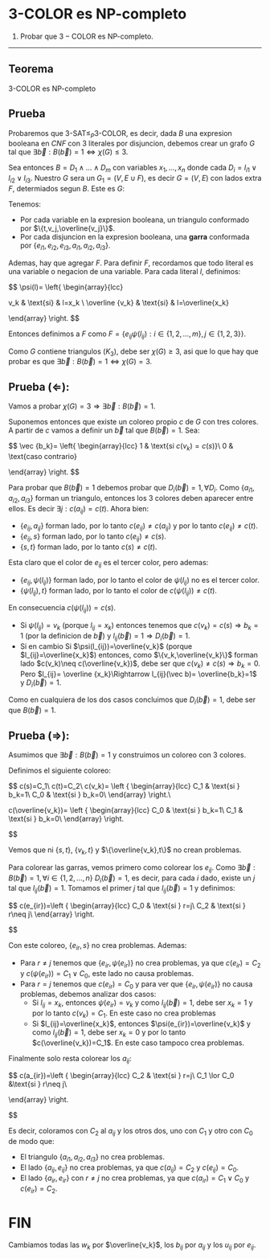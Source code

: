 # 3-COLOR es NP-completo

1. Probar que $3-\text{COLOR}$ es $\text{NP}$-completo.

---

## Teorema

$\text{3-COLOR}$ es $\text{NP-completo}$

## Prueba

Probaremos que $\text{3-SAT$\leq_P$3-COLOR}$, es decir, dada $B$ una expresion booleana en $CNF$ con $3$ literales por disjuncion, debemos crear un grafo $G$ tal que $\exists \vec b:B(\vec b)=1\iff \chi(G)\leq 3$.

Sea entonces $B=D_1\land \dots\land D_m$ con variables $x_1, \dots, x_n$ donde cada $D_i=l_{i1}\lor l_{i2}\lor l_{i3}$. Nuestro $G$ sera un $G_1=(V,E\cup F)$, es decir $G=(V,E)$ con lados extra $F$, determiados segun $B$. Este es $G$:

Tenemos:

- Por cada variable en la expresion booleana, un triangulo conformado por $\{t,v_j,\overline{v_j}\}$.
- Por cada disjuncion en la expresion booleana, una **garra** conformada por $\{e_{i1},e_{i2},e_{i3},a_{i1},a_{i2},a_{i3}\}$.

Ademas, hay que agregar $F$. Para definir $F$, recordamos que todo literal es una variable o negacion de una variable. Para cada literal $l$, definimos:

$$
\psi(l)= \left\{ \begin{array}{lcc}

v_k & \text{si} & l=x_k
\\
\overline {v_k} & \text{si} & l=\overline{x_k}

\end{array}
\right.
$$

Entonces definimos a $F$  como $F=\{e_{ij} \psi(l_{ij}): i \in \{1,2,\dots,m\}, j\in \{1,2,3\}\}$.

Como $G$ contiene triangulos $(K_3)$, debe ser $\chi(G) \geq 3$, asi que lo que hay que probar es que $\exists \vec b:B(\vec b)=1\iff \chi(G)=3$.

## Prueba $(\Leftarrow)$:

Vamos a probar $\chi(G)=3 \Longrightarrow \exists \vec b:B(\vec b)=1$.

Suponemos entonces que existe un coloreo propio $c$ de $G$ con tres colores. A partir de $c$ vamos a definir un $\vec b$ tal que $B(\vec b)=1$. Sea: 

$$
\vec {b_k}= \left\{ 
\begin{array}{lcc}
1 & \text{si $c(v_k)=c(s)$}\\
0 & \text{caso contrario}

\end{array}
\right.
$$

Para probar que $B(\vec b)=1$ debemos probar que $D_i(\vec b)=1, \forall D_i$. Como $\{a_{i1},a_{i2},a_{i3}\}$ forman un triangulo, entonces los $3$  colores deben aparecer entre ellos. Es decir $\exists j:c(a_{ij})=c(t)$. Ahora bien:

- $\{e_{ij},a_{ij}\}$ forman lado, por lo tanto $c(e_{ij})\neq c(a_{ij})$ y por lo tanto $c(e_{ij})\neq c(t)$.
- $\{e_{ij},s\}$ forman lado, por lo tanto $c(e_{ij})\neq c(s)$.
- $\{s,t\}$ forman lado, por lo tanto $c(s)\neq c(t)$.

Esta claro que el color de $e_{ij}$ es el tercer color, pero ademas:

- $\{e_{ij},\psi(l_{ij})\}$ forman lado, por lo tanto el color de $\psi(l_{ij})$ no es el tercer color.
- $\{\psi(l_{ij}), t\}$ forman lado, por lo tanto el color de $c(\psi(l_{ij}))\neq c(t)$.

En consecuencia $c(\psi(l_{ij}))=c(s)$.

- Si $\psi(l_{ij})=v_k$ (porque $l_{ij}=x_k$) entonces tenemos que $c(v_k)=c(s)\Rightarrow b_k=1$ (por la definicion de $\vec b)$ y $l_{ij}(\vec b)=1\Rightarrow D_i(\vec b)=1$.
- Si en cambio Si $\psi(l_{ij})=\overline{v_k}$  (porque $l_{ij}=\overline{x_k}$)  entonces, como $\{v_k,\overline{v_k}\}$ forman lado $c(v_k)\neq c(\overline{v_k})$, debe ser que $c(v_k)\neq c(s) \Rightarrow b_k=0$. Pero $l_{ij}= \overline {x_k}\Rightarrow l_{ij}(\vec b)= \overline{b_k}=1$  y $D_i(\vec b)=1$.

Como en cualquiera de los dos casos concluimos que $D_i(\vec b)=1$, debe ser que $B(\vec b)=1$.

## Prueba $(\Rightarrow)$:

Asumimos que $\exists \vec b : B(\vec b)=1$ y construimos un coloreo con $3$ colores.

Definimos el siguiente coloreo:

$$
c(s)=C_1\\
c(t)=C_2\\
c(v_k)= \left \{ 
\begin{array}{lcc}
C_1 & \text{si } b_k=1\\
C_0 & \text{si } b_k=0\\
\end{array} \right.\\

c(\overline{v_k})= \left \{ 
\begin{array}{lcc}
C_0 & \text{si } b_k=1\\
C_1 & \text{si } b_k=0\\
\end{array} \right.

$$

Vemos que ni $\{s,t\}$, $\{v_k,t\}$ y $\{\overline{v_k},t\}$ no crean problemas. 

Para colorear las garras, vemos primero como colorear los $e_{ij}$. Como $\exists \vec b : B(\vec b)=1, \forall i \in\{1,2,\dots,n\} \ D_i(\vec b)=1$, es decir, para cada $i$ dado, existe un $j$ tal que $l_{ij}(\vec b)=1$. Tomamos el primer $j$ tal que $l_{ij}(\vec b)=1$ y definimos:

$$
c(e_{ir})=\left \{ 
\begin{array}{lcc}
C_0 & \text{si } r=j\\
C_2 & \text{si } r\neq j\\
\end{array} \right.

$$

Con este coloreo, $\{e_{ir},s\}$ no crea problemas. Ademas:

- Para $r\neq j$ tenemos que $\{e_{ir},\psi(e_{ir})\}$ no crea problemas, ya que $c(e_{ir})=C_2$ y $c(\psi(e_{ir}))=C_1\lor C_0$, este lado no causa problemas.
- Para $r= j$ tenemos que $c(e_{ir})=C_0$ y para ver que $\{e_{ir},\psi(e_{ir})\}$ no causa problemas, debemos analizar dos casos:
    - Si $l_{ij}=x_k$, entonces $\psi(e_{ir})=v_k$ y como $l_{ij}(\vec b)=1$, debe ser $x_k=1$ y por lo tanto $c(v_k)=C_1$. En este caso no crea problemas
    - Si $l_{ij}=\overline{x_k}$, entonces $\psi(e_{ir})=\overline{v_k}$ y como $l_{ij}(\vec b)=1$, debe ser $x_k=0$ y por lo tanto $c(\overline{v_k})=C_1$. En este caso tampoco crea problemas.

Finalmente solo resta colorear los $a_{ij}$:

$$
c(a_{ir})=\left \{ 
\begin{array}{lcc}
C_2 & \text{si } r=j\\
C_1 \lor C_0 &\text{si } r\neq j\\

\end{array} \right.

$$

Es decir, coloramos con $C_2$ al $a_{ij}$ y los otros dos, uno con $C_1$ y otro con $C_0$ de modo que:

- El triangulo $\{a_{i1},a_{i2},a_{i3}\}$ no crea problemas.
- El lado $\{a_{ij},e_{ij}\}$ no crea problemas, ya que $c(a_{ij})=C_2$ y $c(e_{ij})=C_0$.
- El lado $\{a_{ir},e_{ir}\}$ con $r\neq j$ no crea problemas, ya que  $c(a_{ir})=C_1\lor C_0$ y $c(e_{ir})=C_2$.

# FIN

Cambiamos todas las $w_k$ por $\overline{v_k}$, los $b_{ij}$ por $a_{ij}$ y los $u_{ij}$ por $e_{ij}$.